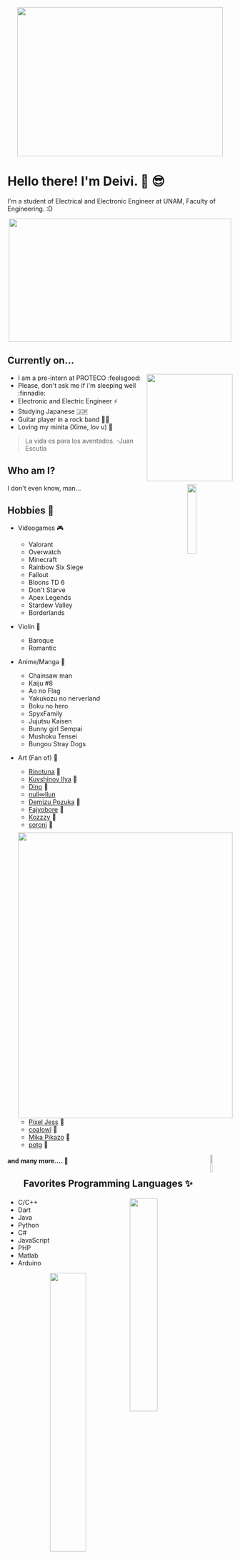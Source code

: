   <p align = "center">
  <img src="gif/hellofox.gif" width="460" height="334"  />
</p>


# Hello there! I'm Deivi. 👋 :sunglasses:
[//]: <> (<p align="right">)
[//]: <> (    <img src="https://komarev.com/ghpvc/?username=se2510&color=9afbfc&style=plastic&label=+Curiosos+Encontrados+:3">)
[//]: <> (</p>)

I'm a student of Electrical and Electronic Engineer at UNAM, Faculty of Engineering. :D

<p align = "center">
  <img src="gif/dazai.gif" width="498" height="276"  />
</p>



## Currently on...

<p>
  <img src="gif/catinteresting.gif" align = "right" width="192" height="240"  />
</p>

- I am a pre-intern at PROTECO :feelsgood:
- Please, don't ask me if i'm sleeping well :finnadie:
- Electronic and Electric Engineer ⚡ 
- Studying Japanese :jp:
- Guitar player in a rock band :musical_score::guitar:
- Loving my minita (Xime, lov u) :sparkling_heart:

> La vida es para los aventados. -Juan Escutia



## Who am I?

<p>
  <img src="gif/kirbysleep.gif" align = "right" width="20%" height="20%"  />
</p>

I don't even know, man...

## Hobbies :cherry_blossom:



  <img src="gif/aquadance.gif" align = "right" width="480" height="640"  />
</p> 

- Videogames :video_game:
    - Valorant
    - Overwatch
    - Minecraft
    - Rainbow Six Siege
    - Fallout
    - Bloons TD 6
    - Don't Starve
    - Apex Legends
    - Stardew Valley
    - Borderlands

- Violin :violin:
    - Baroque
    - Romantic

- Anime/Manga :book:
    - Chainsaw man
    - Kaiju #8
    - Ao no Flag
    - Yakukozu no nerverland
    - Boku no hero
    - SpyxFamily
    - Jujutsu Kaisen
    - Bunny girl Sempai
    - Mushoku Tensei
    - Bungou Stray Dogs

- Art (Fan of) :art:
    - [Rinotuna][rinot] :blue_heart:
    - [Kuvshinov Ilya][kuv] :blue_heart:
    - [Dino][din] :blue_heart:
    - [null∞llun][null]
    - [Demizu Pozuka][dem] :blue_heart:
    - [Fajyobore][faj] :blue_heart:
    - [Kozzzy][koz] :blue_heart:
    - [soroni][sor] :blue_heart:
    - [Pixel Jess][jess] :blue_heart:
    - [coalowl][coal] :blue_heart:
    - [Mika Pikazo][mika] :blue_heart:
    - [potg][po] :blue_heart:
<p>
  <img src="gif/kirbywalk.gif" align = "right" width="10%" height="10%"  />
</p>

<p>
  
#### and many more....  :blue_heart:

[rinot]: https://twitter.com/rinotuna
[din]: https://twitter.com/Dino_illus
[faj]: https://twitter.com/fajyobore323
[koz]: https://twitter.com/kozzz_y
[sor]: https://twitter.com/sorrowny
[jess]: https://twitter.com/pixeljess
[coal]: https://twitter.com/coalowl
[mika]: https://twitter.com/MikaPikaZo
[po]: https://twitter.com/potg333
[kuv]: https://twitter.com/Kuvshinov_Ilya
[null]: https://twitter.com/nulllllllun
[dem]: https://twitter.com/DemizuPosuka

<b>


</b>

## <p align="center"> Favorites Programming Languages :sparkles: </p>



<p>
  <a href="https://github.com/anuraghazra/github-readme-stats">
  <img src="https://github-readme-stats.vercel.app/api/top-langs/?username=se2510&langs_count=8&theme=great-gatsby" align = "right" width="35%" height="35%"  />
  </a>
</p> 

- C/C++
- Dart
- Java
- Python
- C#
- JavaScript 
- PHP
- Matlab
- Arduino

<p align = "center">
  <img src="gif/catzilla.gif"  width="40%" height="40%"  />
</p> 

## <p align="center"> Current technologies that I'm learning 👾 </p>

<p align="center">
  <a href="https://skillicons.dev">
    <img src="https://skillicons.dev/icons?i=git,js,c,cpp,cs,python,java,php" width="700"/>
  </a>
</p>
<p align="center">
  <a href="https://skillicons.dev">
    <img src="https://skillicons.dev/icons?i=matlab,github,flutter,dart,bash,mysql,latex,md" width="700"/>
  </a>
</p>

<b>



</b>

## <p align="center"> Contact me.  :envelope: </p>

 <p>
  <img src="gif/catwork.gif" align = "right" width="250"   />
</p> 

<left><img src="img/facebook.png" width="5%" height="5%"/></left><bottom><a href="https://www.facebook.com/Dont.fck.me/">Facebook</a></bottom>

<left><img src="img/youtube.png" width="5%" height="5%"/></left><bottom><a href="https://www.youtube.com/channel/UCmRRrVEQ0wpG1uFUz-sRrLA">Youtube</a></bottom>

<left><img src="img/twitter.png" width="5%" height="5%"/></left><bottom><a href="https://twitter.com/MrMiaaau">Twitter</a></bottom>

<left><img src="img/linkedin.png" width="5%" height="5%"/></left><bottom><a href="https://www.linkedin.com/in/david-elias-gonz%C3%A1lez-garc%C3%ADa-569a9a207/">Linkedin</a></bottom>


<p align = "center">
  <a href="https://github.com/anuraghazra/github-readme-stats">
  <img src="https://github-readme-stats.vercel.app/api?username=se2510&show_icons=true&theme=great-gatsby"  width="60%" height="60%"  />
  </a>
</p> 


<b>


</b>

***

## 	<p align="center"> Thanks for passing by... :flags: </p>
	
<p align = "center">
  <img src="gif/byepikachu.gif"  width="460" height="360"  />
</p> 

